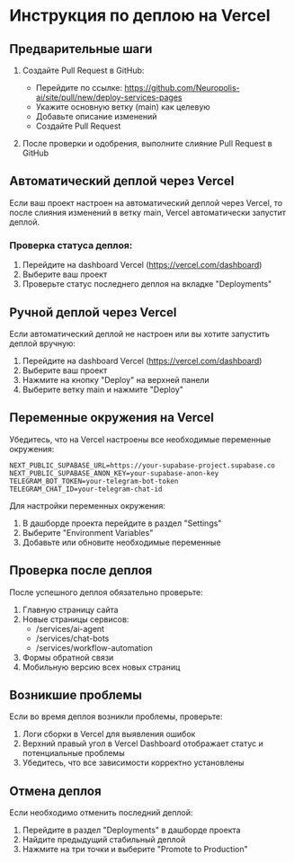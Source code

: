 # Инструкция по деплою на Vercel

## Предварительные шаги

1. Создайте Pull Request в GitHub:
   - Перейдите по ссылке: https://github.com/Neuropolis-ai/site/pull/new/deploy-services-pages
   - Укажите основную ветку (main) как целевую
   - Добавьте описание изменений
   - Создайте Pull Request

2. После проверки и одобрения, выполните слияние Pull Request в GitHub

## Автоматический деплой через Vercel

Если ваш проект настроен на автоматический деплой через Vercel, то после слияния изменений в ветку main, Vercel автоматически запустит деплой.

### Проверка статуса деплоя:
1. Перейдите на dashboard Vercel (https://vercel.com/dashboard)
2. Выберите ваш проект
3. Проверьте статус последнего деплоя на вкладке "Deployments"

## Ручной деплой через Vercel

Если автоматический деплой не настроен или вы хотите запустить деплой вручную:

1. Перейдите на dashboard Vercel (https://vercel.com/dashboard)
2. Выберите ваш проект
3. Нажмите на кнопку "Deploy" на верхней панели
4. Выберите ветку main и нажмите "Deploy"

## Переменные окружения на Vercel

Убедитесь, что на Vercel настроены все необходимые переменные окружения:

```
NEXT_PUBLIC_SUPABASE_URL=https://your-supabase-project.supabase.co
NEXT_PUBLIC_SUPABASE_ANON_KEY=your-supabase-anon-key
TELEGRAM_BOT_TOKEN=your-telegram-bot-token
TELEGRAM_CHAT_ID=your-telegram-chat-id
```

Для настройки переменных окружения:
1. В дашборде проекта перейдите в раздел "Settings"
2. Выберите "Environment Variables"
3. Добавьте или обновите необходимые переменные

## Проверка после деплоя

После успешного деплоя обязательно проверьте:

1. Главную страницу сайта
2. Новые страницы сервисов:
   - /services/ai-agent
   - /services/chat-bots
   - /services/workflow-automation
3. Формы обратной связи
4. Мобильную версию всех новых страниц

## Возникшие проблемы

Если во время деплоя возникли проблемы, проверьте:

1. Логи сборки в Vercel для выявления ошибок
2. Верхний правый угол в Vercel Dashboard отображает статус и потенциальные проблемы
3. Убедитесь, что все зависимости корректно установлены

## Отмена деплоя

Если необходимо отменить последний деплой:

1. Перейдите в раздел "Deployments" в дашборде проекта
2. Найдите предыдущий стабильный деплой
3. Нажмите на три точки и выберите "Promote to Production" 